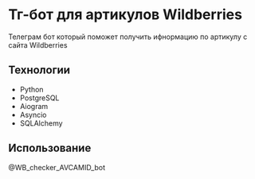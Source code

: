 # Тг-бот для артикулов Wildberries
Телеграм бот который поможет получить ифнормацию по артикулу с сайта Wildberries

## Технологии
- Python
- PostgreSQL
- Aiogram
- Asyncio
- SQLAlchemy

## Использование

@WB_checker_AVCAMID_bot
